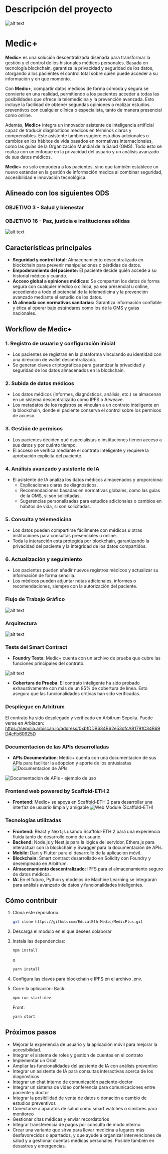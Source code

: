 # Descripción del proyecto

![alt text](Medic+TuSaludEnTusManos.PNG)

# Medic+

**Medic+** es una solución descentralizada diseñada para transformar la gestión y el control de los historiales médicos personales. Basada en tecnología blockchain, garantiza la privacidad y seguridad de los datos, otorgando a los pacientes el control total sobre quién puede acceder a su información y en qué momento.

Con **Medic+**, compartir datos médicos de forma cómoda y segura se convierte en una realidad, permitiendo a los pacientes acceder a todas las posibilidades que ofrece la telemedicina y la prevención avanzada. Esto incluye la facilidad de obtener segundas opiniones o realizar estudios preventivos con cualquier clínica o especialista, tanto de manera presencial como online.

Además, **Medic+** integra un innovador asistente de inteligencia artificial capaz de traducir diagnósticos médicos en términos claros y comprensibles. Este asistente también sugiere estudios adicionales o cambios en los hábitos de vida basados en normativas internacionales, como las guías de la Organización Mundial de la Salud (OMS). Todo esto se realiza con un enfoque en la privacidad del usuario y un análisis avanzado de sus datos médicos.

**Medic+** no solo empodera a los pacientes, sino que también establece un nuevo estándar en la gestión de información médica al combinar seguridad, accesibilidad e innovación tecnológica.

## Alineado con los siguientes ODS

### OBJETIVO 3 - Salud y bienestar

### OBJETIVO 16 - Paz, justicia e instituciones sólidas

![alt text](ODSsMedicPlus.png)

## Características principales

- **Seguridad y control total:** Almacenamiento descentralizado en blockchain para prevenir manipulaciones o pérdidas de datos.
- **Empoderamiento del paciente:** El paciente decide quién accede a su historial médico y cuándo.
- **Acceso global a opiniones médicas:** Se comparten los datos de forma segura con cualquier médico o clínica, ya sea presencial u online, accediendo a todo el potencial de la telemedicina y la prevención avanzado mediante el estudio de los datos.
- **IA alineada con normativas sanitarias:** Garantiza información confiable y ética al operar bajo estándares como los de la OMS y guías nacionales.

## Workflow de Medic+

### 1. Registro de usuario y configuración inicial

- Los pacientes se registran en la plataforma vinculando su identidad con una dirección de wallet descentralizada.
- Se generan claves criptográficas para garantizar la privacidad y seguridad de los datos almacenados en la blockchain.

### 2. Subida de datos médicos

- Los datos médicos (informes, diagnósticos, análisis, etc.) se almacenan en un sistema descentralizado como IPFS o Arweave.
- Los metadatos de los registros se vinculan a un contrato inteligente en la blockchain, donde el paciente conserva el control sobre los permisos de acceso.

### 3. Gestión de permisos

- Los pacientes deciden qué especialistas o instituciones tienen acceso a sus datos y por cuánto tiempo.
- El acceso se verifica mediante el contrato inteligente y requiere la aprobación explícita del paciente.

### 4. Análisis avanzado y asistente de IA

- El asistente de IA analiza los datos médicos almacenados y proporciona:
  - Explicaciones claras de diagnósticos.
  - Recomendaciones basadas en normativas globales, como las guías de la OMS, si son solicitadas.
  - Sugerencias personalizadas para estudios adicionales o cambios en hábitos de vida, si son solicitadas.

### 5. Consulta y telemedicina

- Los datos pueden compartirse fácilmente con médicos u otras instituciones para consultas presenciales u online.
- Toda la interacción está protegida por blockchain, garantizando la privacidad del paciente y la integridad de los datos compartidos.

### 6. Actualización y seguimiento

- Los pacientes pueden añadir nuevos registros médicos y actualizar su información de forma sencilla.
- Los médicos pueden adjuntar notas adicionales, informes o recomendaciones, siempre con la autorización del paciente.

### Flujo de Trabajo Gráfico

![alt text](Flujo-MedicPlus.PNG)

### Arquitectura

![alt text](Arquitectura-MedicPlus.jpeg)

### Tests del Smart Contract

- **Foundry Tests**: Medic+ cuenta con un archivo de prueba que cubre las funciones principales del contrato.

![alt text](TestCoverage.PNG)

- **Cobertura de Prueba**: El contrato inteligente ha sido probado exhaustivamente con más de un 85% de cobertura de línea. Esto asegura que las funcionalidades críticas han sido verificadas.

### Despliegue en Arbitrum

El contrato ha sido desplegado y verificado en Arbitrum Sepolia.
Puede verse en Arbiscan: https://sepolia.arbiscan.io/address/0xbfDDB634B62e53dfcAB1791C34B69D4eFb60925D


### Documentacion de las APIs desarrolladas
- **APIs Documentation**: Medic+ cuenta con una documentacion de sus APIs para facilitar la adopcion y aporte de los entusiastas
![Documentacion de APIs](Documentacion-APIs.jpeg)

![Documentacion de APIs - ejemplo de uso](Documentacion-APIs-ejemplo-de-uso.jpeg)


### Frontend web powered by Scaffold-ETH 2
- **Frontend**: Medic+ se apoya en Scaffold-ETH 2 para desarrollar una interfaz de usuario limpia y amigable
![Web Module (Scaffold-ETH)](Web-Module-(Scaffold-ETH).jpeg)

### Tecnologías utilizadas

- **Frontend:** React y Next.js usando Scaffold-ETH 2 para una experiencia fluida tanto de desarrollo como de usuario.
- **Backend:** Node.js y Nest.js para la lógica del servidor, Ethers.js para interactuar con la blockchain y Swagger para la documentación de APIs.
- **Mobile:** Dart y Flutter para el desarrollo de la aplicacion móvil.
- **Blockchain:** Smart contract desarrollado en Solidity con Foundry y desempleado en Arbitrum.
- **Almacenamiento descentralizado:** IPFS para el almacenamiento seguro de datos médicos.
- **IA:** En el futuro, Python y modelos de Machine Learning se integrarán para análisis avanzado de datos y funcionalidades inteligentes.

## Cómo contribuir

1. Clona este repositorio:

   ```bash
   git clone https://github.com/EducatEth-Medic/MedicPlus.git

   ```

2. Descarga el modulo en el que desees colaborar

3. Instala las dependencias:
   ```bash
   npm install
   ```
   o
   ```bash
   yarn install
   ```
4. Configura las claves para blockchain e IPFS en el archivo .env.
5. Corre la aplicación:
   Back:
   ```bash
   npm run start:dev
   ```
   Front:
   ```bash
   yarn start
   ```

## Próximos pasos

- Mejorar la experiencia de usuario y la aplicación móvil para mejorar la accesibilidad.
- Integrar el sistema de roles y gestion de cuentas en el contrato
- Implementar un Orbit
- Ampliar las funcionalidades del asistente de IA con análisis preventivo
- Integrar un asistente de IA para consultas interactivas acerca de los diagnósticos
- Integrar un chat interno de comunicación paciente-doctor
- Integrar un sistema de video conferencia para comunicaciones entre paciente y doctor
- Integrar la posibilidad de venta de datos o donación a cambio de estudios preventivos
- Conectarse a aparatos de salud como smart watches o similares para monitoreo
- Gestionar citas médicas y enviar recordatorios
- Integrar transferencia de pagos por consulta de modo interno
- Crear una variante que sirva para llevar medicina a lugares más desfavorecidos o apartados, y que ayude a organizar intervenciones de salud y a gestionar cuentas médicas personales. Posible también en desastres y emergencias.
